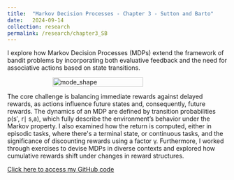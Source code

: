```yaml
---
title:  "Markov Decision Processes - Chapter 3 - Sutton and Barto"
date:   2024-09-14
collection: research
permalink: /research/chapter3_SB
---
```

I explore how Markov Decision Processes (MDPs) extend the framework of bandit problems by incorporating both evaluative feedback and the need for associative actions based on state transitions. 

<figure style="display: flex; flex-direction: column; align-items: center;">
  <img src="{{ "/assets/img/learning/MDP.png"  | absolute_url }}" alt="mode_shape" class="post-pic" style="width: 70%;"/>
</figure>

The core challenge is balancing immediate rewards against delayed rewards, as actions influence future states and, consequently, future rewards. The dynamics of an MDP are defined by transition probabilities p(s′, r∣ s,a), which fully describe the environment’s behavior under the Markov property. I also examined how the return is computed, either in episodic tasks, where there's a terminal state, or continuous tasks, and the significance of discounting rewards using a factor γ. Furthermore, I worked through exercises to devise MDPs in diverse contexts and explored how cumulative rewards shift under changes in reward structures.

[Click here to access my GitHub code](https://github.com/YaroKazakov/RL-phd/blob/main/rl_book/chapter_notes/Chapter3_MDP_notes.pdf)